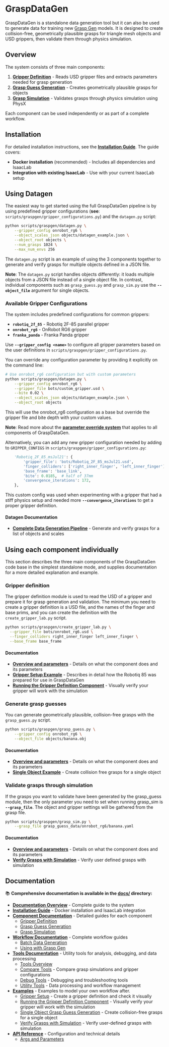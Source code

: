 
# GraspDataGen

GraspDataGen is a standalone data generation tool but it can also be used to generate data for training new [Grasp Gen](https://github.com/NVlabs/GraspGen) models. It is designed to create collision-free, geometrically plausible grasps for triangle mesh objects and USD grippers, then validate them through physics simulation.

## Overview

The system consists of three main components:

1. **[Gripper Definition](docs/components/gripper-definition.md)** - Reads USD gripper files and extracts parameters needed for grasp generation
2. **[Grasp Guess Generation](docs/components/grasp-guess.md)** - Creates geometrically plausible grasps for objects
3. **[Grasp Simulation](docs/components/grasp-sim.md)** - Validates grasps through physics simulation using PhysX

Each component can be used independently or as part of a complete workflow.

## Installation

For detailed installation instructions, see the **[Installation Guide](docs/installation.md)**. The guide covers:

- **Docker installation** (recommended) - Includes all dependencies and IsaacLab
- **Integration with existing IsaacLab** - Use with your current IsaacLab setup

## Using Datagen

The easiest way to get started using the full GraspDataGen pipeline is by using predefined gripper configurations (**see**: `scripts/graspgen/gripper_configurations.py`) and the `datagen.py` script:

```bash
python scripts/graspgen/datagen.py \
    --gripper_config onrobot_rg6 \
    --object_scales_json objects/datagen_example.json \
    --object_root objects \
    --num_grasps 1024 \
    --max_num_envs 256
```

The `datagen.py` script is an example of using the 3 components together to generate and verify grasps for multiple objects defined in a JSON file.

**Note**: The `datagen.py` script handles objects differently: it loads multiple objects from a JSON file instead of a single object file. In contrast, individual components such as `grasp_guess.py` and `grasp_sim.py` use the **`--object_file`** argument for single objects.

### Available Gripper Configurations

The system includes predefined configurations for common grippers:

- **`robotiq_2f_85`** - Robotiq 2F-85 parallel gripper
- **`onrobot_rg6`** - OnRobot RG6 gripper  
- **`franka_panda`** - Franka Panda gripper

Use **`--gripper_config <name>`** to configure all gripper parameters based on the user definitions in `scripts/graspgen/gripper_configurations.py`.

You can override any configuration parameter by providing it explicitly on the command line:

```bash
# Use onrobot_rg6 configuration but with custom parameters
python scripts/graspgen/datagen.py \
    --gripper_config onrobot_rg6 \
    --gripper_file bots/custom_gripper.usd \
    --bite 0.02 \
    --object_scales_json objects/datagen_example.json \
    --object_root objects
```

This will use the onrobot_rg6 configuration as a base but override the gripper file and bite depth with your custom values.

**Note**: Read more about the **[parameter override system](docs/api/parameter-system.md#parameter-override-systems)** that applies to all components of GraspDataGen.

Alternatively, you can add any new gripper configuration needed by adding to `GRIPPER_CONFIGS` in `scripts/graspgen/gripper_configurations.py`:

```python
    'Robotiq_2F_85_msJul21': {
        'gripper_file': 'bots/Robotiq_2F_85_msJul21.usd',
        'finger_colliders': ['right_inner_finger', 'left_inner_finger'],
        'base_frame': 'base_link',
        'bite': 0.0185,  # half of 37mm
        'convergence_iterations': 172,
    },
```

This custom config was used when experimenting with a gripper that had a stiff physics setup and needed more **`--convergence_iterations`** to get a proper gripper definition.

#### Datagen Documentation
- **[Complete Data Generation Pipeline](docs/workflows/datagen.md)** - Generate and verify grasps for a list of objects and scales

## Using each component individually

This section describes the three main components of the GraspDataGen code base in the simplest standalone mode, and supplies documentation for a more detailed explanation and example.

### Gripper definition

The gripper definition module is used to read the USD of a gripper and prepare it for grasp generation and validation. The minimum you need to create a gripper definition is a USD file, and the names of the finger and base prims, and you can create the definition with the `create_gripper_lab.py` script.

```bash
python scripts/graspgen/create_gripper_lab.py \
  --gripper_file bots/onrobot_rg6.usd \
  --finger_colliders right_inner_finger left_inner_finger \
  --base_frame base_frame
```

#### Documentation
- **[Overview and parameters](docs/components/gripper-definition.md)** - Details on what the component does and its parameters
- **[Gripper Setup Example](docs/examples/gripper-setup.md)** - Describes in detail how the Robotiq 85 was prepared for use in GraspDataGen
- **[Running the Gripper Definition Component](docs/examples/gripper-definition.md)** - Visually verify your gripper will work with the simulation

### Generate grasp guesses

You can generate geometrically plausible, collision-free grasps with the `grasp_guess.py` script.

```bash
python scripts/graspgen/grasp_guess.py \
    --gripper_config onrobot_rg6 \
    --object_file objects/banana.obj
```

#### Documentation
- **[Overview and parameters](docs/components/grasp-guess.md)** - Details on what the component does and its parameters
- **[Single Object Example](docs/examples/grasp-guess.md)** - Create collision free grasps for a single object


### Validate grasps through simulation

If the grasps you want to validate have been generated by the grasp_guess module, then the only parameter you need to set when running grasp_sim is **`--grasp_file`**. The object and gripper settings will be gathered from the grasp file.

```bash
python scripts/graspgen/grasp_sim.py \
    --grasp_file grasp_guess_data/onrobot_rg6/banana.yaml
```

#### Documentation
- **[Overview and parameters](docs/components/grasp-sim.md)** - Details on what the component does and its parameters
- **[Verify Grasps with Simulation](docs/examples/grasp-sim.md)** - Verify user defined grasps with simulation

## Documentation

📚 **Comprehensive documentation is available in the [docs/](docs/) directory:**

- **[Documentation Overview](docs/README.md)** - Complete guide to the system
- **[Installation Guide](docs/installation.md)** - Docker installation and IsaacLab integration
- **[Component Documentation](docs/components/)** - Detailed guides for each component
  - [Gripper Definition](docs/components/gripper-definition.md)
  - [Grasp Guess Generation](docs/components/grasp-guess.md)
  - [Grasp Simulation](docs/components/grasp-sim.md)
- **[Workflow Documentation](docs/workflows/)** - Complete workflow guides
  - [Batch Data Generation](docs/workflows/datagen.md)
  - [Using with Grasp Gen](docs/workflows/graspgen.md)
- **[Tools Documentation](docs/tools/)** - Utility tools for analysis, debugging, and data processing
  - [Tools Overview](docs/tools/README.md)
  - [Compare Tools](docs/tools/compare-tools.md) - Compare grasp simulations and gripper configurations
  - [Debug Tools](docs/tools/utility-tools.md#debug-visualization) - Debugging and troubleshooting tools
  - [Utility Tools](docs/tools/utility-tools.md) - Data processing and workflow management
- **[Examples](docs/examples/)** - Examples to model your own workflow after.
  - [Gripper Setup](docs/examples/gripper-setup.md) - Create a gripper definition and check it visually
  - [Running the Gripper Definition Component](docs/examples/gripper-definition.md) - Visually verify your gripper will work with the simulation
  - [Single Object Grasp Guess Generation](docs/examples/grasp-guess.md) - Create collision-free grasps for a single object
  - [Verify Grasps with Simulation](docs/examples/grasp-sim.md) - Verify user-defined grasps with simulation
- **[API Reference](docs/api/)** - Configuration and technical details
  - [Args and Parameters](docs/api/parameter-system.md)
